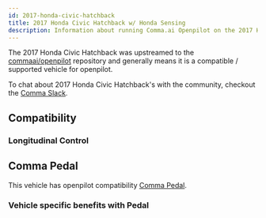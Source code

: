 ```yaml
---
id: 2017-honda-civic-hatchback
title: 2017 Honda Civic Hatchback w/ Honda Sensing
description: Information about running Comma.ai Openpilot on the 2017 Honda Civic Hatchback w/ Honda Sensing
---
```


The 2017 Honda Civic Hatchback was upstreamed to the [commaai/openpilot](https://github.com/commaai/openpilot) repository and generally means it is a compatible / supported vehicle for openpilot.

To chat about 2017 Honda Civic Hatchback's with the community, checkout the  [Comma Slack](https://slack.comma.ai).
## Compatibility

### Longitudinal Control



## Comma Pedal

This vehicle has openpilot compatibility [Comma Pedal](/hardware/pedal).

### Vehicle specific benefits with Pedal

